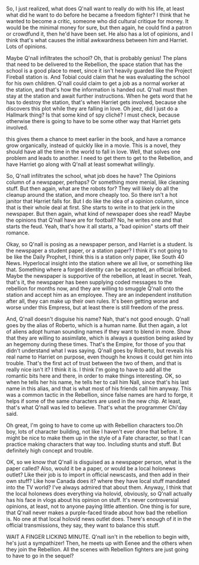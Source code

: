 So, I just realized, what does Q'nall want to really do with his life,
at least what did he want to do before he became a freedom fighter? I
think that he wanted to become a critic, someone who did cultural
critique for money. It would be the minimal money for sure, but then
again, he could find a patron or crowdfund it, then he'd have been set.
He also has a lot of opinions, and I think that's what causes the
initial awkwardness between him and Harriet. Lots of opinions.

Maybe Q'nall infiltrates the school? Oh, that is probably genius! The
plans that need to be delivered to the Rebellion, the space station that
has the school is a good place to meet, since it isn't heavily guarded
like the Project Fireball station is. And Tobial could claim that he was
evaluating the school for his own children. Q'nall could claim to get a
job as a normal worker at the station, and that's how the information is
handed out. Q'nall must then stay at the station and await further
instructions. When he gets word that he has to destroy the station,
that's when Harriet gets involved, because she discovers this plot while
they are falling in love. Oh jeez, did I just do a Hallmark thing? Is
that some kind of spy cliché? I must check, because otherwise there is
going to have to be some other way that Harriet gets involved.

this gives them a chance to meet earlier in the book, and have a
romance grow organically, instead of quickly like in a movie. This is a
novel, they should have all the time in the world to fall in love. Well,
that solves one problem and leads to another. I need to get them to get
to the Rebellion, and have Harriet go along with Q'nall at least
somewhat willingly.

So, Q'nall infiltrates the school, what job does he have? The Opinions
column of a newspaper, perhaps? Or something more menial, like cleaning
stuff. But then again, what are the robots for? They will likely do all
the cleanup around the station, and more cheaply too. So there isn't a
hot janitor that Harriet falls for. But I do like the idea of a opinion
column, since that is their whole deal at first. She starts to write in
to that jerk in the newspaper. But then again, what kind of newspaper
does she read? Maybe the opinions that Q'nall have are for football? No,
he writes one and that starts the feud. Yeah, that's how it all
starts, a "bad opinion" starts off their romance.

Okay, so Q'nall is posing as a newspaper person, and Harriet is a
student. Is the newspaper a student paper, or a station paper? I think
it's not going to be like the Daily Prophet, I think this is a station
only paper, like South 40 News. Hyperlocal insight into the station
where we all live, or something like that. Something where a forged
identity can be accepted, an official bribed. Maybe the newspaper is
supportive of the rebellion, at least in secret. Yeah, that's it, the
newspaper has been supplying coded messages to the rebellion for months
now, and they are willing to smuggle Q'nall onto the station and accept
him as an employee. They are an independent institution after all, they
can make up their own rules. It's been getting worse and worse under
this Empress, but at least there is still freedom of the press.

And, Q'nall doesn't disguise his name? Nah, that's not good enough.
Q'nall goes by the alias of Roberto, which is a human name. But then
again, a lot of aliens adopt human sounding names if they want to blend
in more. Show that they are willing to assimilate, which is always a
question being asked by an hegemony during these times. That's the
Empire, for those of you that didn't understand what I was saying.
Q'nall goes by Roberto, but reveals his real name to Harriet on purpose,
even though he knows it could get him into trouble. That's the first act
of trust between the two of them, and that is really nice isn't it? I
think it is. I think I'm going to have to add all the romantic bits here
and there, in order to make things interesting. OK, so when he tells her
his name, he tells her to call him Nall, since that's his last name in
this alias, and that is what most of his friends call him anyway. This
was a common tactic in the Rebellion, since false names are hard to
forge, it helps if some of the same characters are used in the new chip.
At least, that's what Q'nall was led to believe. That's what the
programmer Chi'day said.

Oh great, I'm going to have to come up with Rebellion characters too.Oh
boy, lots of character building, not like I haven't ever done that
before. It might be nice to make them up in the style of a Fate
character, so that I can practice making characters that way too.
Including stunts and stuff. But definitely high concept and trouble.

OK, so we know that Q'nall is disguised as a newspaper person, what is
the paper called? Also, would it be a paper, or would be a local
holonews outlet? Like their job is to import in official newscasts, and
then add in their own stuff? Like how Canada does it? where they have
local stuff mandated into the TV world? I've always admired that about
them. Anyway, I think that the local holonews does everything via
holovid, obviously, so Q'nall actually has his face in vlogs about his
opinion on stuff. It's never controversial opinions, at least, not to
anyone paying little attention. One thing is for sure, that Q'nall never
makes a purple-faced tirade about how bad the rebellion is. No one at
that local holovid news outlet does. There's enough of it in the
official transmissions, they say, they want to balance this stuff.

WAIT A FINGER LICKING MINUTE. Q'nall isn't in the rebellion to begin
with, he's just a sympathizer! Then, he meets up with Eenee and the
others when they join the Rebellion. All the scenes with Rebellion
fighters are just going to have to go in the sequel?

